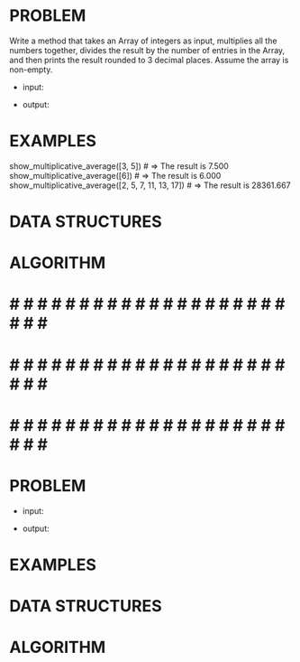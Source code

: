 # PROBLEM
Write a method that takes an Array of integers as input, multiplies all the numbers together, divides the result by the number of entries in the Array, and then prints the result rounded to 3 decimal places. Assume the array is non-empty.

- input: 

- output:

# EXAMPLES
show_multiplicative_average([3, 5])                # => The result is 7.500
show_multiplicative_average([6])                   # => The result is 6.000
show_multiplicative_average([2, 5, 7, 11, 13, 17]) # => The result is 28361.667

# DATA STRUCTURES


# ALGORITHM

# # # # # # # # # # # # # # # # # # # # # # # # #
# # # # # # # # # # # # # # # # # # # # # # # # #
# # # # # # # # # # # # # # # # # # # # # # # # #

# PROBLEM


- input: 

- output:

# EXAMPLES


# DATA STRUCTURES


# ALGORITHM
